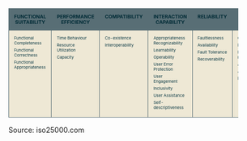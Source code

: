 
<style>
  /* Table Styling */
  .quality-table {
    width: 90%;
    max-width: 1200px;
    border-collapse: collapse;
    text-align: left;
    color: #002b36;
  }

  /* Header Row Styling */
  .quality-table th,
  .quality-table td {
    border: 1px solid #586e75;
    padding: 10px;
    vertical-align: top;
  }

  /* Main Header Styling */
  .quality-table .header-row{
    background-color: #268bd2;
    color: #fdf6e3;
    font-size: 0.9em;
    text-align: center;
    font-weight: bold;
    display: none;
  }

  /* Category Headers Styling */
  .quality-table th {
    background-color: #586e75;
    color: #002b36;
    font-weight: bold;
    font-size: 0.6em;
    text-align: center;
  }

  /* Sub-characteristics Cells */
  .quality-table td {
    background-color: #eee8d5;
    color: #073642;
    font-size: 0.5em;
  }

/* Highlight Styling */
.quality-table td span.highlight {
  color: #cb4b16;  /* Solarized Orange for emphasis */
  font-weight: bold;
}

/* Highlight Styling for Header */
.quality-table th.highlight-header {
  background-color: #cb4b16; /* Solarized Orange background */
  color: #fdf6e3; /* Light text for contrast */
  font-weight: bold; /* Ensures boldness */
  border-color: #cb4b16; /* Matches border color with background */
  cursor: pointer; /* Indicates interactivity */
}

/* Highlight Styling for Table Cells */
.quality-table td.highlight {
  background-color: #b58900; /* Solarized Yellow background */
  color: #fdf6e3; /* Light text for contrast */
  font-weight: bold; /* Emphasized text */
  border-color: #b58900; /* Matches border color with background */
  cursor: pointer; /* Indicates interactivity */
}

.quality-table td span {
  display: block; /* Treat each line like a block for spacing */
  margin-bottom: 0.5em; /* Adjust spacing as needed */
}

</style>

<table class="quality-table">
  <tr class="header-row">
    <th colspan="9" id="software_product_quality_header"><span>SOFTWARE PRODUCT QUALITY</span></th>
  </tr>
  <tr>
    <th id="functional_suitability_header"><span title="Funktionale Eignung">FUNCTIONAL SUITABILITY</span></th>
    <th id="performance_efficiency_header"><span title="Leistungsfähigkeit">PERFORMANCE EFFICIENCY</span></th>
    <th id="compatibility_header"><span title="Kompatibilität">COMPATIBILITY</span></th>
    <th id="interaction_capability_header"><span title="Interaktionsfähigkeit">INTERACTION CAPABILITY</span></th>
    <th id="reliability_header"><span title="Zuverlässigkeit">RELIABILITY</span></th>
    <th id="security_header"><span title="Sicherheit">SECURITY</span></th>
    <th id="maintainability_header"><span title="Wartbarkeit">MAINTAINABILITY</span></th>
    <th id="flexibility_header"><span title="Flexibilität">FLEXIBILITY</span></th>
    <th id="safety_header"><span title="Sicherheit">SAFETY</span></th>
  </tr>
  <tr>
    <td id="functional_suitability_cell">
      <span title="Vollständig hinsichtlich Softwarefunktionen">Functional Completeness</span>
      <span title="Funktional korrekt">Functional Correctness</span>
      <span title="Angemessene Funktionalität">Functional Appropriateness</span>
    </td>
    <td id="performance_efficiency_cell">
      <span title="Zeitverhalten">Time Behaviour</span>
      <span title="Ressourcen effektiv nutzen">Resource Utilization</span>
      <span title="Kapazitäten schonen">Capacity</span>
    </td>
    <td id="compatibility_cell">
      <span title="Optimale Co-Existenz zu weiterer Software">Co-existence</span>
      <span title="Interoperabilität">Interoperability</span>
    </td>
    <td id="interaction_capability_cell">
      <span title="Optimale Erkennbarkeit">Appropriateness Recognizability</span>
      <span title="Leicht erlernbar und lernfähig">Learnability</span>
      <span title="Gute Bedienbarkeit">Operability</span>
      <span title="Schutz vor Fehlbedienung durch den Nutzer">User Error Protection</span>
      <span title="Ästhetisches User-Interface">User Engagement</span>
      <span title="Leichter Zugang">Inclusivity</span>
      <span title="Leichte Nutzerunterstützung">User Assistance</span>
      <span title="Selbstbeschreibend">Self-descriptiveness</span>
    </td>
    <td id="reliability_cell">
      <span title="Ausgereifte Softwarequalität">Faultlessness</span>
      <span title="Verfügbarkeit">Availability</span>
      <span title="Fehlertoleranz">Fault Tolerance</span>
      <span title="Wiederherstellbarkeit">Recoverability</span>
    </td>
    <td id="security_cell">
      <span title="Datenschutz">Confidentiality</span>
      <span title="Integrität">Integrity</span>
      <span title="Nicht manipulierbar">Non-repudiation</span>
      <span title="Sichere Administration">Accountability</span>
      <span title="Authentizierbarkeit">Authenticity</span>
      <span title="Geschützte Benutzer-Accounts">Resistance</span>
    </td>
    <td id="maintainability_cell">
      <span title="Modularer Aufbau">Modularity</span>
      <span title="Wiederverwendbare Komponenten">Reusability</span>
      <span title="Gute Analyse-Funktionen">Analysability</span>
      <span title="Leicht modifizierbar">Modifiability</span>
      <span title="Umfangreiche Testoptionen">Testability</span>
    </td>
    <td id="flexibility_cell">
      <span title="Gute Adaptivität">Adaptability</span>
      <span title="Leicht zu skalieren">Scalability</span>
      <span title="Einfach zu installieren">Installability</span>
      <span title="Leicht portierbar">Replaceability</span>
    </td>
    <td id="safety_cell">
      <span title="Operative Einschränkungen">Operational Constraint</span>
      <span title="Risikobewertung">Risk Identification</span>
      <span title="Sicherer Betrieb">Fail Safe</span>
      <span title="Gefahrenwarnung">Hazard Warning</span>
      <span title="Sichere Integration">Safe Integration</span>
    </td>
  </tr>
</table>

<script>
// Add event listeners to all <span> elements inside the table
document.querySelectorAll('.quality-table td span').forEach(span => {
  span.addEventListener('click', function () {
    // Toggle the 'highlight' class on the clicked span
    this.classList.toggle('highlight');
  });
});

// Add event listeners to all header <th> elements
document.querySelectorAll('.quality-table th').forEach(header => {
  header.addEventListener('click', function () {
    const headerId = this.id; // Get the header's ID
    const cellId = headerId.replace('_header', '_cell'); // Derive the corresponding cell ID

    // Toggle the 'highlight-header' class on the clicked header <th>
    this.classList.toggle('highlight-header');

    // Find the corresponding cell and toggle the 'highlight' class
    const cell = document.getElementById(cellId);
    if (cell) {
      cell.classList.toggle('highlight');
    }
  });
});
 
</script>
<p>Source: iso25000.com</p>
<!-- prettier-ignore-end -->